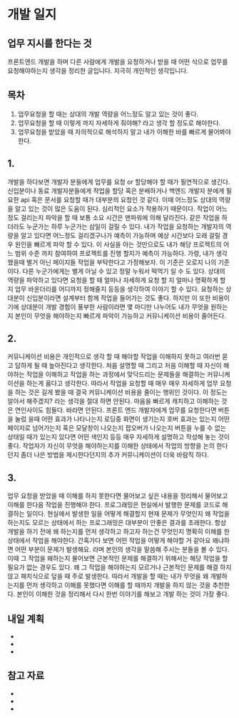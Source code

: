 # 개발 일지

## 업무 지시를 한다는 것

프론트엔드 개발을 하며 다른 사람에게 개발을 요청하거나 받을 때 어떤 식으로 업무를 요청해야하는지 생각을 정리한 글입니다. 지극히 개인적인 생각입니다.

## 목차

1. 업무요청을 할 때는 상대의 개발 역량을 어느정도 알고 있는 것이 좋다.
2. 업무요청을 할 때 이렇게 까지 자세하게 줘야해? 라고 생각 할 정도로 해야한다.
3. 업무요청을 받았을 때 자의적으로 해석하지 말고 내가 이해한 바를 빠르게 물어봐야한다.

## 1.

개발을 하다보면 개발자 분들에게 업무를 요청 or 할당해야 할 때가 필연적으로 생긴다. 신입분이나 동료 개발자분들에게 작업을 할당 혹은 분배하거나 백엔드 개발자 분에게 필요한 api 혹은 문서를 요청할 때가 대부분의 요청인 것 같다. 이때 어느정도 상대의 역량을 알고 있는 것이 많은 도움이 된다. 심리적인 요소가 작용하기 때문이다. 작업이 어느정도 걸리는지 파악을 할 때 보통 소요 시간은 맨파워에 의해 달라진다. 같은 작업을 하더라도 누군가는 하루 누군가는 삼일이 걸릴 수 있다. 내가 작업을 요청하는 개발자의 역량을 알고 있다면 어느정도 걸리겠구나가 예측이 가능하며 예상 시간보다 오래 걸릴 경우 원인을 빠르게 파악 할 수 있다. 이 사실을 아는 것만으로도 내가 해당 프로젝트의 어느 범위 수준 까지 참여하여 프로젝트를 진행 할지가 예측이 가능하다.
가령, 내가 생각했을때 별거 아닌 페이지들 작업을 부탁한다고 가정해보자. 이 기준은 오로지 나의 기준이다. 다른 누군가에게는 별게 아닐 수 있고 정말 누워서 떡먹기 일 수 도 있다. 상대의 역량을 파악하고 있다면 요청을 할 때 얼마나 자세하게 요청 할 지 얼마나 명확하게 할 지 업무 바운더리를 어디까지 정해줄지 등등을 생각하여 이야기 할 수 있다. 요청하는 상대분이 신입분이라면 설계부터 함께 작업을 들어가는 것도 좋다. 하지만 이 또한 비용이기에 상대분이 개발 경험이 풍부한 사람이라면 몇 마디만 나누어도 내가 무엇을 원하는지 본인이 무엇을 해야하는지 빠르게 파악이 가능하고 커뮤니케이션 비용이 줄어든다.

## 2.

커뮤니케이션 비용은 개인적으로 생각 할 때 해야할 작업을 이해하지 못하고 여러번 묻고 답하게 될 때 높아진다고 생각한다. 처음 설명할 때 그리고 처음 이해할 때 자신이 해야하는 작업을 이해하고 작업을 하는 과정에서 맞닥드리는 문제들을 해결하는 커뮤니케이션을 하는게 옳다고 생각한다. 따라서 작업을 요청할 때 매우 매우 자세하게 업무 요청을 하는 것은 길게 봤을 때 결국 커뮤니케이션 비용을 줄이는 행위인 것이다.
이 정도는 알아서 해주겠지? 라는 생각을 절대 하면 안된다. 마음을 빠르게 캐치하고 이해하는 것은 연인사이도 힘들다. 바라면 안된다. 프론트 엔드 개발자에게 업무를 요청한다면 버튼을 눌렀 을때 어떤 효과가 나타나는지 로딩중 화면이 생기는지 호버 효과는 있는지 어떤 페이지로 넘어가는지 혹은 모달창이 나오는지 팝오버가 나오는지 버튼을 누를 수 없는 상태일 때가 있는지 있다면 어떤 색인지 등등 매우 자세하게 설명하고 작성해 놓는 것이 좋다. 작업자가 자신이 무엇을 해야하는지를 이해한 상태에서 작업의 방향을 논의 한다던지 좀더 나은 방법을 제시한다던지의 추가 커뮤니케이션이 더욱 바람직 하다.

## 3.

업무 요청을 받았을 때 이해를 하지 못한다면 물어보고 싶은 내용을 정리해서 물어보고 이해를 한다음 작업을 진행해야 한다. 프로그래밍은 현실에서 발행한 문제를 코드로 해결하는 일이다. 현실에서 발생한 일을 어떻게 해결할지 현재 문제가 무엇인지 왜 작업을 하는지도 모르는 상태에서 하는 프로그래밍은 대부분이 안좋은 결과를 초래한다. 항상 개발을 하기 전에 왜 하는지를 먼저 생각하고 하고자 하는건 무엇인지 명확히 이해를 한 상태에서 작업을 해야한다. 간혹가다 보면 어떤 작업을 어떻게 해야할 거 같아요 왜냐하면 어떤 부분이 문제가 발생해요. 라며 본인의 생각을 말씀해 주시는 분들을 볼 수 있다. 이때 그 작업을 왜하는지 물어보면 근본적인 문제를 해결하기 위해서는 해당 작업을 할 필요가 없는 경우도 있다. 왜 그 작업을 해야하는지 모르거나 근본적인 문제를 해결 하지 않고 패치식으로 덮을 때 주로 발생한다. 따라서 개발을 할 때는 내가 무엇을 왜 개발하는지를 먼저 생각하고 이해를 못했다면 이해를 할 때까지 개발을 하지 않는 것을 추천한다.
본인이 이해한 것을 정리해서 다시 한번 이야기를 해보고 개발 하는 것이 가장 좋다.

## 내일 계획

-
-
-

## 참고 자료

-
-
-
